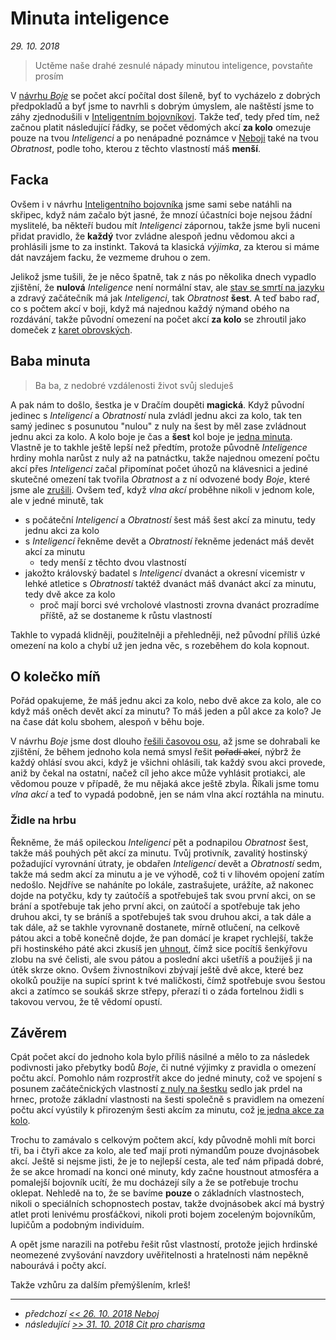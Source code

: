 # Minuta inteligence
*29. 10. 2018*

> Uctěme naše drahé zesnulé nápady minutou inteligence, povstaňte prosím

V [návrhu *Boje*](2018-08-10-boj.md#Počet_akcí) se počet akcí počítal dost šíleně, byť to vycházelo z dobrých předpokladů a byť jsme to navrhli s dobrým úmyslem, ale naštěstí jsme to záhy zjednodušili v [Inteligentním bojovníkovi](2018-10-10-inteligentni_bojovnik.md). Takže teď, tedy před tím, než začnou platit následující řádky, se počet vědomých akcí **za kolo** omezuje pouze na tvou *Inteligenci* a po nenápadné poznámce v [Neboji](2018-10-26-neboj.md#Jenom_akce) také na tvou *Obratnost*, podle toho, kterou z těchto vlastností máš **menší**.

## Facka
Ovšem i v návrhu [Inteligentního bojovníka](2018-10-10-inteligentni_bojovnik.md) jsme sami sebe natáhli na skřipec, když nám začalo být jasné, že mnozí účastníci boje nejsou žádní myslitelé, ba někteří budou mít *Inteligenci* zápornou, takže jsme byli nuceni přidat pravidlo, že **každý** tvor zvládne alespoň jednu vědomou akci a prohlásili jsme to za instinkt. Taková ta klasická *výjimka*, za kterou si máme dát navzájem facku, že vezmeme druhou o zem.

Jelikož jsme tušili, že je něco špatně, tak z nás po několika dnech vypadlo zjištění, že **nulová** *Inteligence* není normální stav, ale [stav se smrtí na jazyku](2018-10-22-nula.md#Šestka) a zdravý začátečník má jak *Inteligenci*, tak *Obratnost* **šest**. A teď babo raď, co s počtem akcí v boji, když má najednou každý nýmand obého na rozdávání, takže původní omezení na počet akcí **za kolo** se zhroutil jako domeček z [karet obrovských](https://www.youtube.com/watch?v=uZSNW4y0Eus).

## Baba minuta

> Ba ba, z nedobré vzdálenosti život svůj sleduješ

A pak nám to došlo, šestka je v Dračím doupěti **magická**. Když původní jedinec s *Inteligencí* a *Obratností* nula zvládl jednu akci za kolo, tak ten samý jedinec s posunutou "nulou" z nuly na šest by měl zase zvládnout jednu akci za kolo. A kolo boje je čas a **šest** kol boje je [jedna minuta](https://pph.drdplus.info/?trial=1#tabulka_casu).
Vlastně je to takhle ještě lepší než předtím, protože původně *Inteligence* hrdiny mohla narůst z nuly až na patnáctku, takže najednou omezení počtu akcí přes *Inteligenci* začal připomínat počet úhozů na klávesnici a jediné skutečné omezení tak tvořila *Obratnost* a z ní odvozené body *Boje*, které jsme ale [zrušili](2018-10-26-neboj.md).
Ovšem teď, když *vlna akcí* proběhne nikoli v jednom kole, ale v jedné minutě, tak

- s počáteční *Inteligencí* a *Obratností* šest máš šest akcí za minutu, tedy jednu akci za kolo
- s *Inteligencí* řekněme devět a *Obratností* řekněme jedenáct máš devět akcí za minutu
    - tedy menší z těchto dvou vlastností
- jakožto královský badatel s *Inteligencí* dvanáct a okresní vicemistr v lehké atletice s *Obratností* taktéž dvanáct máš dvanáct akcí za minutu, tedy dvě akce za kolo
    - proč mají borci své vrcholové vlastnosti zrovna dvanáct prozradíme příště, až se dostaneme k růstu vlastností

Takhle to vypadá klidněji, použitelněji a přehledněji, než původní příliš úzké omezení na kolo a chybí už jen jedna věc, s rozeběhem do kola kopnout.

## O kolečko míň

Pořád opakujeme, že máš jednu akci za kolo, nebo dvě akce za kolo, ale co když máš oněch devět akcí za minutu? To máš jeden a půl akce za kolo? Je na čase dát kolu sbohem, alespoň v běhu boje.

V návrhu *Boje* jsme dost dlouho [řešili časovou osu](2018-08-10-boj.md#Boj_a_časová_osa), až jsme se dohrabali ke zjištění, že během jednoho kola nemá smysl řešit ~~pořadí akcí~~, nýbrž že každý ohlásí svou akci, když je všichni ohlásili, tak každý svou akci provede, aniž by čekal na ostatní, načež cíl jeho akce může vyhlásit protiakci, ale vědomou pouze v případě, že mu nějaká akce ještě zbyla. Říkali jsme tomu *vlna akcí* a teď to vypadá podobně, jen se nám vlna akcí roztáhla na minutu.


### Židle na hrbu
Řekněme, že máš opileckou *Inteligenci* pět a podnapilou *Obratnost* šest, takže máš pouhých pět akcí za minutu. Tvůj protivník, zavalitý hostinský požadující vyrovnání útraty, je obdařen *Inteligencí* devět a *Obratností* sedm, takže má sedm akcí za minutu a je ve výhodě, což ti v lihovém opojení zatím nedošlo.
Nejdříve se naháníte po lokále, zastrašujete, urážíte, až nakonec dojde na potyčku, kdy ty zaútočíš a spotřebuješ tak svou první akci, on se brání a spotřebuje tak jeho první akci, on zaútočí a spotřebuje tak jeho druhou akci, ty se bráníš a spotřebuješ tak svou druhou akci, a tak dále a tak dále, až se takhle vyrovnaně dostanete, mírně otlučení, na celkově pátou akci a tobě konečně dojde, že pan domácí je krapet rychlejší, takže při hostinského páté akci zkusíš jen [uhnout](2018-09-19-uhyb.md), čímž sice pocítíš šenkýřovu zlobu na své čelisti, ale svou pátou a poslední akci ušetříš a použiješ ji na útěk skrze okno. Ovšem živnostníkovi zbývají ještě dvě akce, které bez okolků použije na supící sprint k tvé maličkosti, čímž spotřebuje svou šestou akci a zatímco se soukáš skrze střepy, přerazí ti o záda fortelnou židli s takovou vervou, že tě vědomí opustí.

## Závěrem
Cpát počet akcí do jednoho kola bylo příliš násilné a mělo to za následek podivnosti jako přebytky bodů *Boje*, či nutné výjimky z pravidla o omezení počtu akcí.
Pomohlo nám rozprostřít akce do jedné minuty, což ve spojení s posunem začátečnických vlastností [z nuly na šestku](2018-10-22-nula.md#Šestka) sedlo jak prdel na hrnec, protože základní vlastnosti na šesti společně s pravidlem na omezení počtu akcí vyústily k přirozeným šesti akcím za minutu, což [je jedna akce za kolo](https://pph.drdplus.info/?trial=1#tabulka_casu).

Trochu to zamávalo s celkovým počtem akcí, kdy původně mohli mít borci tři, ba i čtyři akce za kolo, ale teď mají proti nýmandům pouze dvojnásobek akcí. Ještě si nejsme jisti, že je to nejlepší cesta, ale teď nám připadá dobré, že se akce hromadí na konci oné minuty, kdy začne houstnout atmosféra a pomalejší bojovník ucítí, že mu docházejí síly a že se potřebuje trochu oklepat. Nehledě na to, že se bavíme **pouze** o základních vlastnostech, nikoli o speciálních schopnostech postav, takže dvojnásobek akcí má bystrý atlet proti lenivému prosťáčkovi, nikoli proti bojem zoceleným bojovníkům, lupičům a podobným individuím.

A opět jsme narazili na potřebu řešit růst vlastností, protože jejich hrdinské neomezené zvyšování navzdory uvěřitelnosti a hratelnosti nám nepěkně nabourává i počty akcí.

Takže vzhůru za dalším přemýšlením, krleš!

---

- *předchozí [<< 26. 10. 2018 Neboj](2018-10-26-neboj.md)*
- *následující [>> 31. 10. 2018 Cit pro charisma](2018-10-31-cit_pro_charisma.md)*
